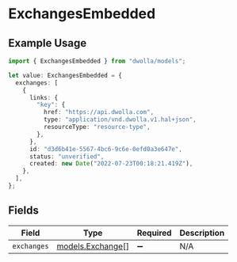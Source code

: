 # ExchangesEmbedded

## Example Usage

```typescript
import { ExchangesEmbedded } from "dwolla/models";

let value: ExchangesEmbedded = {
  exchanges: [
    {
      links: {
        "key": {
          href: "https://api.dwolla.com",
          type: "application/vnd.dwolla.v1.hal+json",
          resourceType: "resource-type",
        },
      },
      id: "d3d6b41e-5567-4bc6-9c6e-0efd0a3e647e",
      status: "unverified",
      created: new Date("2022-07-23T00:18:21.419Z"),
    },
  ],
};
```

## Fields

| Field                                      | Type                                       | Required                                   | Description                                |
| ------------------------------------------ | ------------------------------------------ | ------------------------------------------ | ------------------------------------------ |
| `exchanges`                                | [models.Exchange](../models/exchange.md)[] | :heavy_minus_sign:                         | N/A                                        |